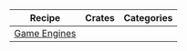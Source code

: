 | Recipe | Crates | Categories |
|---|---|---|
| [Game Engines][ex-game-engines] |  |  |

[ex-game-engines]: index.md#game-engines
